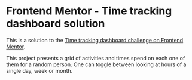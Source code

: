 # Frontend Mentor - Time tracking dashboard solution

This is a solution to the [Time tracking dashboard challenge on Frontend Mentor](https://www.frontendmentor.io/challenges/time-tracking-dashboard-UIQ7167Jw).

This project presents a grid of activities and times spend on each one of them for a random person.
One can toggle between looking at hours of a single day, week or month. 
